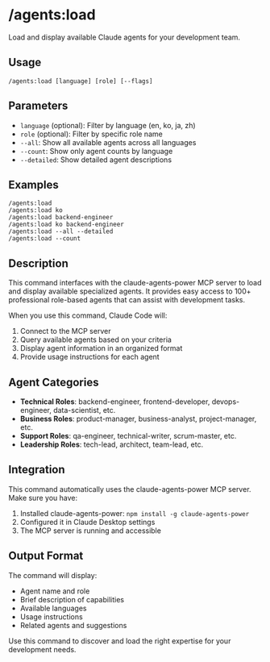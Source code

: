 # /agents:load

Load and display available Claude agents for your development team.

## Usage
```
/agents:load [language] [role] [--flags]
```

## Parameters
- `language` (optional): Filter by language (en, ko, ja, zh)
- `role` (optional): Filter by specific role name
- `--all`: Show all available agents across all languages
- `--count`: Show only agent counts by language
- `--detailed`: Show detailed agent descriptions

## Examples
```
/agents:load
/agents:load ko
/agents:load backend-engineer
/agents:load ko backend-engineer
/agents:load --all --detailed
/agents:load --count
```

## Description
This command interfaces with the claude-agents-power MCP server to load and display available specialized agents. It provides easy access to 100+ professional role-based agents that can assist with development tasks.

When you use this command, Claude Code will:
1. Connect to the MCP server
2. Query available agents based on your criteria
3. Display agent information in an organized format
4. Provide usage instructions for each agent

## Agent Categories
- **Technical Roles**: backend-engineer, frontend-developer, devops-engineer, data-scientist, etc.
- **Business Roles**: product-manager, business-analyst, project-manager, etc.
- **Support Roles**: qa-engineer, technical-writer, scrum-master, etc.
- **Leadership Roles**: tech-lead, architect, team-lead, etc.

## Integration
This command automatically uses the claude-agents-power MCP server. Make sure you have:
1. Installed claude-agents-power: `npm install -g claude-agents-power`
2. Configured it in Claude Desktop settings
3. The MCP server is running and accessible

## Output Format
The command will display:
- Agent name and role
- Brief description of capabilities
- Available languages
- Usage instructions
- Related agents and suggestions

Use this command to discover and load the right expertise for your development needs.